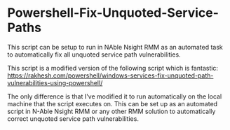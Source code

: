 # Powershell-Fix-Unquoted-Service-Paths
This script can be setup to run in NAble Nsight RMM as an automated task to automatically fix all unquoted service path vulnerabilities.

This script is a modified version of the following script which is fantastic:
https://rakhesh.com/powershell/windows-services-fix-unquoted-path-vulnerabilities-using-powershell/

The only difference is that I've modified it to run automatically on the local machine that the script executes on. This can be set up as an automated script in N-Able Nsight RMM or any other RMM solution to automatically correct unquoted service path vulnerabilities.
